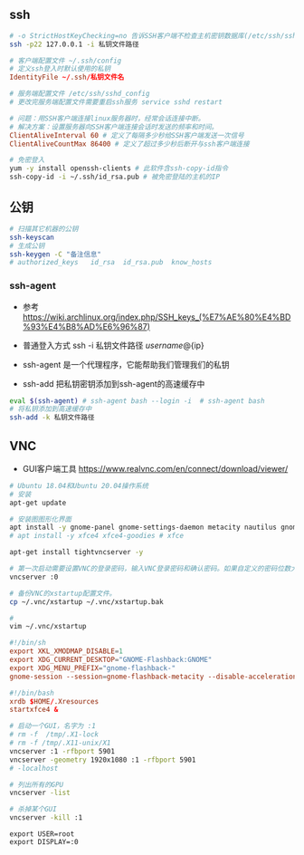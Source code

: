 ## ssh 
```bash
# -o StrictHostKeyChecking=no 告诉SSH客户端不检查主机密钥数据库(/etc/ssh/ssh_known_hosts 或 ~/.ssh/known_hosts)，并自动接受第一次连接到的主机的公钥
ssh -p22 127.0.0.1 -i 私钥文件路径
```

```conf
# 客户端配置文件 ~/.ssh/config
# 定义ssh登入时默认使用的私钥
IdentityFile ~/.ssh/私钥文件名
```


```conf
# 服务端配置文件 /etc/ssh/sshd_config
# 更改完服务端配置文件需要重启ssh服务 service sshd restart

# 问题：用SSH客户端连接linux服务器时，经常会话连接中断。
# 解决方案：设置服务器向SSH客户端连接会话时发送的频率和时间。
ClientAliveInterval 60 # 定义了每隔多少秒给SSH客户端发送一次信号
ClientAliveCountMax 86400 # 定义了超过多少秒后断开与ssh客户端连接
```

```sh
# 免密登入
yum -y install openssh-clients # 此软件含ssh-copy-id指令
ssh-copy-id -i ~/.ssh/id_rsa.pub # 被免密登陆的主机的IP
```

## 公钥
```bash
# 扫描其它机器的公钥
ssh-keyscan
# 生成公钥
ssh-keygen -C "备注信息"
# authorized_keys   id_rsa  id_rsa.pub  know_hosts
```

### ssh-agent
- 参考 https://wiki.archlinux.org/index.php/SSH_keys_(%E7%AE%80%E4%BD%93%E4%B8%AD%E6%96%87)

- 普通登入方式 ssh -i 私钥文件路径 ${username}@${ip}
- ssh-agent 是一个代理程序，它能帮助我们管理我们的私钥
- ssh-add 把私钥密钥添加到ssh-agent的高速缓存中
```bash
eval $(ssh-agent) # ssh-agent bash --login -i  # ssh-agent bash
# 将私钥添加到高速缓存中
ssh-add -k 私钥文件路径
```

## VNC
- GUI客户端工具 https://www.realvnc.com/en/connect/download/viewer/

```bash
# Ubuntu 18.04和Ubuntu 20.04操作系统
# 安装
apt-get update

# 安装图图形化界面
apt install -y gnome-panel gnome-settings-daemon metacity nautilus gnome-terminal ubuntu-desktop #gnome
# apt install -y xfce4 xfce4-goodies # xfce

apt-get install tightvncserver -y

# 第一次启动需要设置VNC的登录密码，输入VNC登录密码和确认密码。如果自定义的密码位数大于8位，系统默认只截取前8位作为您的VNC登录密码。
vncserver :0

# 备份VNC的xstartup配置文件。
cp ~/.vnc/xstartup ~/.vnc/xstartup.bak

# 
vim ~/.vnc/xstartup
```

```conf
#!/bin/sh
export XKL_XMODMAP_DISABLE=1
export XDG_CURRENT_DESKTOP="GNOME-Flashback:GNOME"
export XDG_MENU_PREFIX="gnome-flashback-"
gnome-session --session=gnome-flashback-metacity --disable-acceleration-check &
```
```conf
#!/bin/bash
xrdb $HOME/.Xresources
startxfce4 &
```

```bash
# 启动一个GUI，名字为 :1
# rm -f  /tmp/.X1-lock
# rm -f /tmp/.X11-unix/X1
vncserver :1 -rfbport 5901
vncserver -geometry 1920x1080 :1 -rfbport 5901 
# -localhost

# 列出所有的GPU
vncserver -list

# 杀掉某个GUI
vncserver -kill :1
```

```
export USER=root
export DISPLAY=:0
```
